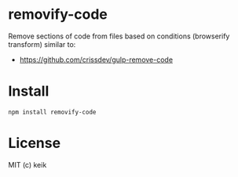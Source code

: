 # removify-code
Remove sections of code from files based on conditions (browserify transform) similar to:

 - https://github.com/crissdev/gulp-remove-code

# Install

```
npm install removify-code
```

# License

MIT (c) keik
